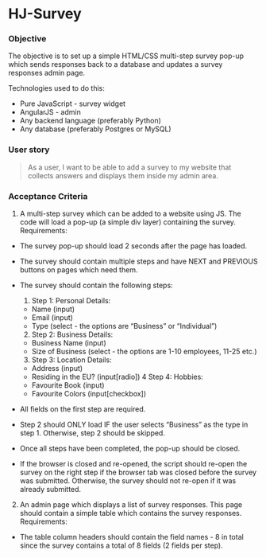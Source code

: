 # HJ-Survey
### Objective
The objective is to set up a simple HTML/CSS multi-step survey pop-up which sends responses back to a database and updates a survey responses admin page.

Technologies used to do this:

- Pure JavaScript - survey widget
- AngularJS - admin
- Any backend language (preferably Python)
- Any database (preferably Postgres or MySQL)

### User story

>As a user, I want to be able to add a survey to my website that collects answers and displays them inside my admin area.

### Acceptance Criteria

1. A multi-step survey which can be added to a website using JS. The code will load a pop-up (a simple div layer) containing the survey. Requirements:
  - The survey pop-up should load 2 seconds after the page has loaded.
  - The survey should contain multiple steps and have NEXT and PREVIOUS buttons on pages which need them.
  - The survey should contain the following steps:
    1. Step 1: Personal Details:
      - Name (input)
      - Email (input)
      - Type (select - the options are “Business” or “Individual”)
    2. Step 2: Business Details:
      - Business Name (input)
      - Size of Business (select - the options are 1-10 employees, 11-25 etc.)
    3. Step 3: Location Details:
      - Address (input)
      - Residing in the EU? (input[radio])
    4 Step 4: Hobbies:
      - Favourite Book (input)
      - Favourite Colors (input[checkbox])

  - All fields on the first step are required.
  - Step 2 should ONLY load IF the user selects “Business” as the type in step 1. Otherwise, step 2 should be skipped.
  - Once all steps have been completed, the pop-up should be closed.
  - If the browser is closed and re-opened, the script should re-open the survey on the right step if the browser tab was closed before the survey was submitted. Otherwise, the survey should not re-open if it was already submitted.

2. An admin page which displays a list of survey responses. This page should contain a simple table which contains the survey responses. Requirements:
  - The table column headers should contain the field names - 8 in total since the survey contains a total of 8 fields (2 fields per step).

